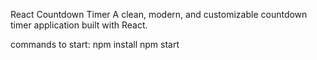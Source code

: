 React Countdown Timer
A clean, modern, and customizable countdown timer application built with React. 


commands to start:
npm install
npm start
